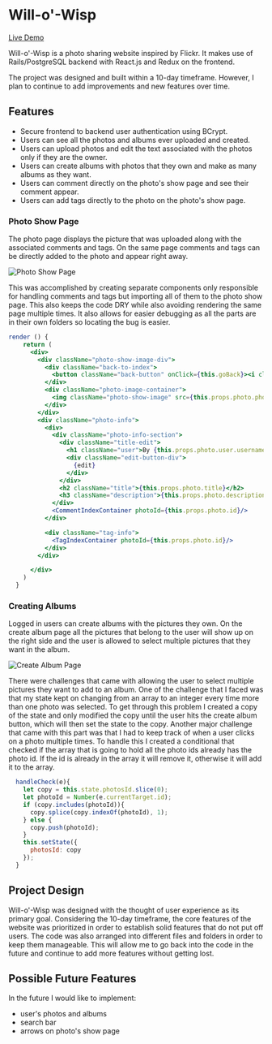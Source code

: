 # Will-o'-Wisp

[Live Demo](https://will-o-wisp.herokuapp.com/#/)

Will-o'-Wisp is a photo sharing website inspired by Flickr. It makes use of Rails/PostgreSQL backend with React.js and Redux on the frontend.

The project was designed and built within a 10-day timeframe. However, I plan to continue to add improvements and new features over time.

## Features

* Secure frontend to backend user authentication using BCrypt.
* Users can see all the photos and albums ever uploaded and created.
* Users can upload photos and edit the text associated with the photos only if they are the owner.
* Users can create albums with photos that they own and make as many albums as they want.
* Users can comment directly on the photo's show page and see their comment appear.
* Users can add tags directly to the photo on the photo's show page.

### Photo Show Page
The photo page displays the picture that was uploaded along with the associated comments and tags. On the same page comments and tags can be directly added to the photo and appear right away.

![Photo Show Page](https://github.com/brandt2/WilloWisp-Fullstack/blob/master/readme/photo_show.gif)

This was accomplished by creating separate components only responsible for handling comments and tags but importing all of them to the photo show page. This also keeps the code DRY while also avoiding rendering the same page multiple times. It also allows for easier debugging as all the parts are in their own folders so locating the bug is easier.

```jsx
render () {
    return (
      <div>
        <div className="photo-show-image-div">
          <div className="back-to-index">
            <button className="back-button" onClick={this.goBack}><i className="fas fa-arrow-left"></i> Back</button>
          </div>
          <div className="photo-image-container">
            <img className="photo-show-image" src={this.props.photo.photoUrl} alt="" />
          </div>
        </div>
        <div className="photo-info">
          <div>
            <div className="photo-info-section">
              <div className="title-edit">
                <h1 className="user">By {this.props.photo.user.username}</h1>
                <div className="edit-button-div">
                  {edit}
                </div>
              </div>
              <h2 className="title">{this.props.photo.title}</h2>
              <h3 className="description">{this.props.photo.description}</h3>
            </div>
            <CommentIndexContainer photoId={this.props.photo.id}/>
          </div>

          <div className="tag-info">
            <TagIndexContainer photoId={this.props.photo.id}/>
          </div>
        </div>

      </div>
    )
  }
```

### Creating Albums
Logged in users can create albums with the pictures they own. On the create album page all the pictures that belong to the user will show up on the right side and the user is allowed to select multiple pictures that they want in the album.

![Create Album Page](https://github.com/brandt2/WilloWisp-Fullstack/blob/master/readme/create_album.gif)

There were challenges that came with allowing the user to select multiple pictures they want to add to an album. One of the challenge that I faced was that my state kept on changing from an array to an integer every time more than one photo was selected. To get through this problem I created a copy of the state and only modified the copy until the user hits the create album button, which will then set the state to the copy. Another major challenge that came with this part was that I had to keep track of when a user clicks on a photo multiple times. To handle this I created a conditional that checked if the array that is going to hold all the photo ids already has the photo id. If the id is already in the array it will remove it, otherwise it will add it to the array.

```jsx
  handleCheck(e){
    let copy = this.state.photosId.slice(0);
    let photoId = Number(e.currentTarget.id);
    if (copy.includes(photoId)){
      copy.splice(copy.indexOf(photoId), 1);
    } else {
      copy.push(photoId);
    }
    this.setState({
      photosId: copy
    });
  }
```

## Project Design

Will-o'-Wisp was designed with the thought of user experience as its primary goal. Considering the 10-day timeframe, the core features of the website was prioritized in order to establish solid features that do not put off users. The code was also arranged into different files and folders in order to keep them manageable. This will allow me to go back into the code in the future and continue to add more features without getting lost.

## Possible Future Features

In the future I would like to implement:
* user's photos and albums
* search bar
* arrows on photo's show page